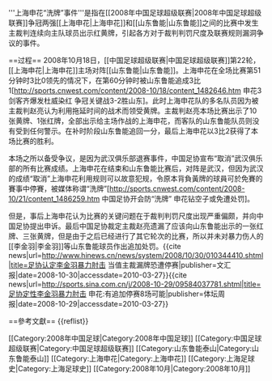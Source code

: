 '''上海申花“洗牌”事件'''是指在[[2008年中国足球超级联赛|2008年中国足球超级联赛]]争冠两强[[上海申花|上海申花]]和[[山东鲁能|山东鲁能]]之间的比赛中发生主裁判连续向主队球员出示红黄牌，引起各方对于裁判判罚尺度及联赛规则漏洞争议的事件。

==过程==
2008年10月18日，[[中国足球超级联赛|中国足球超级联赛]]第22轮，[[上海申花|上海申花]]主场对阵[[山东鲁能|山东鲁能]]。上海申花在全场比赛第51分钟时3比0领先的情况下，在第60分钟时被山东鲁能追成3比1<ref>[http://sports.cnwest.com/content/2008-10/18/content_1482646.htm 申花3剑客齐爆发杜威染红 争冠关键战3-2胜山东]</ref>。此时上海申花队的多名队员因为被主裁判赵亮认为利用拖延时间的战术而领受黄牌。主裁判赵亮本场比赛出示了10张黄牌、1张红牌，全部出示给主场作战的上海申花，而客队的山东鲁能队员则没有受到任何警示。在补时阶段山东鲁能追回一分，最后上海申花以3比2获得了本场比赛的胜利。

本场之所以备受争议，是因为武汉俱乐部退赛事件，中国足协宣布“取消”武汉俱乐部的所有比赛成绩。上海申花在结束和山东鲁能比赛后，对阵是武汉，但因为武汉的成绩“取消”上海申花利用规则可以故意犯规，令原本背負黃牌的球員可於免賽的賽事中停賽，被媒体称谓“洗牌”<ref>[http://sports.cnwest.com/content/2008-10/21/content_1486259.htm 中国足协开会防“洗牌” 申花钻空子或免遭处罚]</ref>。

但是，事后上海申花认为比赛的关键问题在于裁判判罚尺度出现严重偏颇，并向中国足协提出申诉。最后中国足协裁定主裁赵亮遗漏了应该向山东鲁能出示的一张红牌、三张黄牌，但是由于之后已经进行了其它轮次的比赛，所以并未对暴力伤人的[[李金羽|李金羽]]等山东鲁能球员作出追加处罚。<ref>{{cite news|url=http://www.hinews.cn/news/system/2008/10/30/010344410.shtml|title=足协认定李金羽暴力肘击 当值主裁漏牌恐遭停赛|publisher=文汇报|date=2008-10-30|accessdate=2010-03-27}}</ref><ref>{{cite news|url=http://sports.sina.com.cn/j/2008-10-29/09584037781.shtml|title=足协定性李金羽暴力肘击 申花:有追加停赛8场可能|publisher=体坛周报|date=2008-10-29|accessdate=2010-03-27}}</ref>

==參考文獻==
{{reflist}}

[[Category:2008年中国足球|Category:2008年中国足球]]
[[Category:中国足球超级联赛|Category:中国足球超级联赛]]
[[Category:山东鲁能泰山|Category:山东鲁能泰山]]
[[Category:上海申花|Category:上海申花]]
[[Category:上海足球史|Category:上海足球史]]
[[Category:2008年10月|Category:2008年10月]]